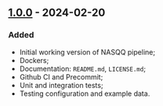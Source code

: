 ## [1.0.0](https://github.com/ardigen/nasqq/-/tree/v1.0.0) - 2024-02-20

### Added

- Initial working version of NASQQ pipeline;
- Dockers;
- Documentation: `README.md`, `LICENSE.md`; 
- Github CI and Precommit;
- Unit and integration tests; 
- Testing configuration and example data.